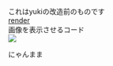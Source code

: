 これはyukiの改造前のものです<br>
<a href="https://render.com">render</a><br>
画像を表示させるコード<br>
<image src="https://raw.githubusercontent.com/nyanko3/gazouokiba/main/furan.png"></image><br>

にゃんまま
